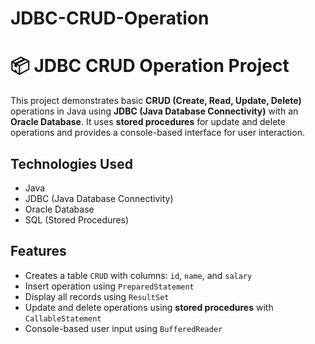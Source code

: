 # JDBC-CRUD-Operation

# 📦 JDBC CRUD Operation Project <br>

This project demonstrates basic **CRUD (Create, Read, Update, Delete)** operations in Java using **JDBC (Java Database Connectivity)** with an **Oracle Database**. It uses **stored procedures** for update and delete operations and provides a console-based interface for user interaction. <br>

## Technologies Used <br>
- Java <br>
- JDBC (Java Database Connectivity) <br>
- Oracle Database <br>
- SQL (Stored Procedures) <br>

##  Features
- Creates a table `CRUD` with columns: `id`, `name`, and `salary` <br>
- Insert operation using `PreparedStatement` <br>
- Display all records using `ResultSet` <br>
- Update and delete operations using **stored procedures** with `CallableStatement` <br>
- Console-based user input using `BufferedReader` <br>

